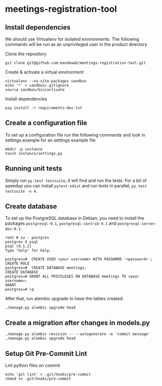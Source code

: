 meetings-registration-tool
==========================


Install dependencies
--------------------
We should use Virtualenv for isolated environments. The following commands will
be run as an unprivileged user in the product directory

Clone the repository

    git clone git@github.com:eaudeweb/meetings-registration-tool.git

Create & activate a virtual environment

    virtualenv --no-site-packages sandbox
    echo '*' > sandbox/.gitignore
    source sandbox/bin/activate

Install dependencies

    pip install -r requirements-dev.txt


Create a configuration file
---------------------------

To set up a configuration file run the following commands and look in
settings.example for an settings example file

    mkdir -p instance
    touch instance/settings.py


Running unit tests
------------------

Simply run ``py.test testsuite``, it will find and run the tests. For a
bit of speedup you can install ``pytest-xdist`` and run tests in
parallel, ``py.test testsuite -n 4``.


Create database
-------------------------

To set up the PostgreSQL database in Debian, you need to install the
packages `postgresql-9.1`, `postgresql-contrib-9.1` and
`postgresql-server-dev-9.1`. 

    root # su - postgres
    postgres $ psql
    psql (9.1.2)
    Type "help" for help.

    postgres=#  CREATE USER <your username> WITH PASSWORD '<password>';
    CREATE ROLE
    postgres=#  CREATE DATABASE meetings;
    CREATE DATABASE
    postgres=# GRANT ALL PRIVILEGES ON DATABASE meetings TO <your username>;
    GRANT
    postgres=# \q

After that, run alembic upgrade to have the tables created:

    ./manage.py alembic upgrade head
    

Create a migration after changes in models.py
---------------------------------------------

    ./manage.py alembic revision -- --autogenerate -m 'commit message'
    ./manage.py alembic upgrade head


Setup Git Pre-Commit Lint
-------------------------

Lint python files on commit

    echo 'git lint' > .git/hooks/pre-commit
    chmod +x .git/hooks/pre-commit
